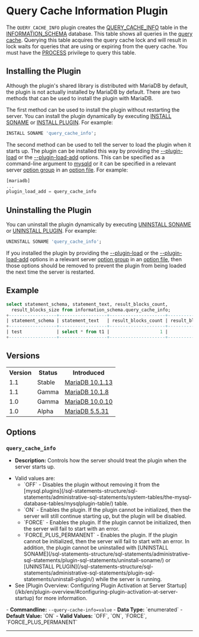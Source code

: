 # Query Cache Information Plugin

The `QUERY_CACHE_INFO` plugin creates the  [QUERY_CACHE_INFO](/kb/en/information-schema-query_cache_info-table/) table in the [INFORMATION_SCHEMA](/sql-statements-structure/sql-statements/administrative-sql-statements/system-tables/information-schema/) database. This table shows all queries in the [query cache](/replication/optimization-and-tuning/buffers-caches-and-threads/query-cache/). Querying this table acquires the query cache lock and will result in lock waits for queries that are using or expiring from the query cache. You must have the [PROCESS](/kb/en/grant/#global-privileges) privilege to query this table.

## Installing the Plugin

Although the plugin's shared library is distributed with MariaDB by default, the plugin is not actually installed by MariaDB by default. There are two methods that can be used to install the plugin with MariaDB.

The first method can be used to install the plugin without restarting the server. You can install the plugin dynamically by executing [INSTALL SONAME](/sql-statements-structure/sql-statements/administrative-sql-statements/plugin-sql-statements/install-soname/) or [INSTALL PLUGIN](/sql-statements-structure/sql-statements/administrative-sql-statements/plugin-sql-statements/install-plugin/). For example:

```sql
INSTALL SONAME 'query_cache_info';
```

The second method can be used to tell the server to load the plugin when it starts up. The plugin can be installed this way by providing the [--plugin-load](/kb/en/mysqld-options/#-plugin-load) or the [--plugin-load-add](/kb/en/mysqld-options/#-plugin-load-add) options. This can be specified as a command-line argument to [mysqld](/mariadb-administration/getting-installing-and-upgrading-mariadb/starting-and-stopping-mariadb/mysqld-options/) or it can be specified in a relevant server [option group](/kb/en/configuring-mariadb-with-option-files/#option-groups) in an [option file](/mariadb-administration/getting-installing-and-upgrading-mariadb/configuring-mariadb-with-option-files/). For example:

```sql
[mariadb]
...
plugin_load_add = query_cache_info
```

## Uninstalling the Plugin

You can uninstall the plugin dynamically by executing [UNINSTALL SONAME](/sql-statements-structure/sql-statements/administrative-sql-statements/plugin-sql-statements/uninstall-soname/) or [UNINSTALL PLUGIN](/sql-statements-structure/sql-statements/administrative-sql-statements/plugin-sql-statements/uninstall-plugin/). For example:

```sql
UNINSTALL SONAME 'query_cache_info';
```

If you installed the plugin by providing the [--plugin-load](/kb/en/mysqld-options/#-plugin-load) or the [--plugin-load-add](/kb/en/mysqld-options/#-plugin-load-add) options in a relevant server [option group](/kb/en/configuring-mariadb-with-option-files/#option-groups) in an [option file](/mariadb-administration/getting-installing-and-upgrading-mariadb/configuring-mariadb-with-option-files/), then those options should be removed to prevent the plugin from being loaded the next time the server is restarted.

## Example

```sql
select statement_schema, statement_text, result_blocks_count, 
  result_blocks_size from information_schema.query_cache_info;
+------------------+------------------+---------------------+--------------------+
| statement_schema | statement_text   | result_blocks_count | result_blocks_size |
+------------------+------------------+---------------------+--------------------+
| test             | select * from t1 |                   1 |                512 |
+------------------+------------------+---------------------+--------------------+
```

## Versions

<table><tbody><tr><th>Version</th><th>Status</th><th>Introduced</th></tr>
<tr><td>1.1</td><td>Stable</td><td><a href="/kb/en/mariadb-10113-release-notes/">MariaDB 10.1.13</a></td></tr>
<tr><td>1.1</td><td>Gamma</td><td><a href="/kb/en/mariadb-1018-release-notes/">MariaDB 10.1.8</a></td></tr>
<tr><td>1.0</td><td>Gamma</td><td><a href="/kb/en/mariadb-10010-release-notes/">MariaDB 10.0.10</a></td></tr>
<tr><td>1.0</td><td>Alpha</td><td><a href="/kb/en/mariadb-5531-release-notes/">MariaDB 5.5.31</a></td></tr>
</tbody></table>

## Options

### `query_cache_info`

- <strong>Description:</strong> Controls how the server should treat the plugin when the server starts up.
<ul start="1"><li>Valid values are:
<ul start="1"><li>`OFF` - Disables the plugin without removing it from the [mysql.plugins](/sql-statements-structure/sql-statements/administrative-sql-statements/system-tables/the-mysql-database-tables/mysqlplugin-table/) table.
</li><li>`ON` - Enables the plugin. If the plugin cannot be initialized, then the server will still continue starting up, but the plugin will be disabled.
</li><li>`FORCE` - Enables the plugin. If the plugin cannot be initialized, then the server will fail to start with an error.
</li><li>`FORCE_PLUS_PERMANENT` - Enables the plugin. If the plugin cannot be initialized, then the server will fail to start with an error. In addition, the plugin cannot be uninstalled with [UNINSTALL SONAME](/sql-statements-structure/sql-statements/administrative-sql-statements/plugin-sql-statements/uninstall-soname/) or [UNINSTALL PLUGIN](/sql-statements-structure/sql-statements/administrative-sql-statements/plugin-sql-statements/uninstall-plugin/) while the server is running.
</li></ul>
</li><li>See [Plugin Overview: Configuring Plugin Activation at Server Startup](/kb/en/plugin-overview/#configuring-plugin-activation-at-server-startup) for more information.
</li></ul>
- <strong>Commandline:</strong> <code class="fixed" style="white-space:pre-wrap">--query-cache-info=value</code>
- <strong>Data Type:</strong> `enumerated`
- <strong>Default Value:</strong> `ON`
- <strong>Valid Values:</strong> `OFF`, `ON`, `FORCE`, `FORCE_PLUS_PERMANENT`

---